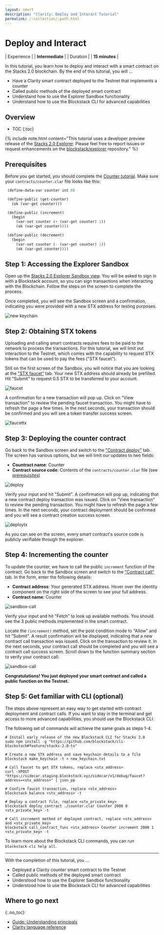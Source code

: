 ```yaml
---
layout: smart
description: "Clarity: Deploy and Interact Tutorial"
permalink: /:collection/:path.html
---
```

# Deploy and Interact

| Experience | | **Intermediate**  |
| Duration | | **15 minutes** |

In this tutorial, you learn how to deploy and interact with a smart contract on the Stacks 2.0 blockchain. By the end of this tutorial, you will ...

* Have a Clarity smart contract deployed to the Testnet that implements a counter
* Called public methods of the deployed smart contract
* Understand how to use the Explorer Sandbox functionality
* Understand how to use the Blockstack CLI for advanced capabilities

## Overview

* TOC
{:toc}

{% include note.html content="This tutorial uses a developer preview release of the <a href='https://testnet-explorer.blockstack.org/' target='_blank'>Stacks 2.0 Explorer</a>. Please feel free to report issues or request enhancements on the <a href='https://github.com/blockstack/explorer/issues/new' target='_blank'>blockstack/explorer</a> repository." %}

## Prerequisites

Before you get started, you should complete the [Counter tutorial](tutorial-counter.html). Make sure your `contracts/counter.clar` file looks like this:

```cl
 (define-data-var counter int 0)

 (define-public (get-counter)
   (ok (var-get counter)))

 (define-public (increment)
   (begin
     (var-set counter (+ (var-get counter) 1))
     (ok (var-get counter))))

 (define-public (decrement)
   (begin
     (var-set counter (- (var-get counter) 1))
     (ok (var-get counter))))
```

## Step 1: Accessing the Explorer Sandbox

Open up the [Stacks 2.0 Explorer Sandbox view](https://testnet-explorer.blockstack.org/sandbox). You will be asked to sign in with a Blockstack account, so you can sign transactions when interacting with the Blockchain. Follow the steps on the screen to complete the process.

Once completed, you will see the Sandbox screen and a confirmation, indicating you were provided with a new STX address for testing purposes.

![new keychain](images/sandbox-new-keychain.png)

## Step 2: Obtaining STX tokens

Uploading and calling smart contracts requires fees to be paid to the network to process the transactions. For this tutorial, we will limit out interaction to the Testnet, which comes with the capability to request STX tokens that can be used to pay the fees ("STX faucet").

Still on the first screen of the Sandbox, you will notice that you are looking at the ["STX faucet"](https://testnet-explorer.blockstack.org/sandbox?tab=faucet) tab. Your new STX address should already be prefilled. Hit "Submit" to request 0.5 STX to be transferred to your account.

![faucet](images/sandbox-faucet.png)

A confirmation for a new transaction will pop up. Click on "View transaction" to review the pending faucet transaction. You might have to refresh the page a few times. In the next seconds, your transaction should be confirmed and you will see a token transfer success screen.

![faucettx](images/faucet-transfer.png)

## Step 3: Deploying the counter contract

Go back to the Sandbox screen and switch to the ["Contract deploy"](https://testnet-explorer.blockstack.org/sandbox?tab=contract-deploy) tab. The screen has various options, but we will limit our updates to two fields:

* **Countract name**: Counter
* **Contract source code**: Contents of the `contracts/counter.clar` file (see [prerequisites](#prerequisites))

![deploy](images/sandbox-deploy.png)

Verify your input and hit "Submit". A confirmation will pop up, indicating that a new contract deploy transaction was issued. Click on "View transaction" to review the pending transaction. You might have to refresh the page a few times. In the next seconds, your contract deployment should be confirmed and you will see a contract creation success screen.

![deploytx](images/contract-deploy.png)

As you can see on the screen, every smart contract's source code is publicly verifiable through the explorer.

## Step 4: Incrementing the counter

To update the counter, we have to call the public `increment` function of the contract. Go back to the Sandbox screen and switch to the ["Contract call"](https://testnet-explorer.blockstack.org/sandbox?tab=contract-call) tab. In the form, enter the following details:

* **Contract address**: Your generated STX address. Hover over the identity component on the right side of the screen to see your full address.
* **Contract name**: Counter

![sandbox-call](images/sandbox-call.png)

Verify your input and hit "Fetch" to look up available methods. You should see the 3 public methods implemented in the smart contract.

Locate the `(increment)` method, set the post condition mode to "Allow" and hit "Submit". A result confirmation will be displayed, indicating that a new contract call transaction was issued. Click on the transaction to review it. In the next seconds, your contract call should be completed and you will see a contract call success screen. Scroll down to the function summary section to verify your contract call:

![sandbox-call](images/sandbox-calltx.png)

**Congratulations! You just deployed your smart contract and called a public function on the Testnet.**

## Step 5: Get familiar with CLI (optional)

The steps above represent an easy way to get started with contract deployment and contract calls. If you want to stay in the terminal and get access to more advanced capabilities, you should use the Blockstack CLI.

The following set of commands will achieve the same goals as steps 1-4.

```shell
# Install early release of the new Blockstack CLI for Stacks 2.0
sudo npm install -g "https://github.com/blockstack/cli-blockstack#feature/stacks-2.0-tx"

# Create a new STX address and save keychain details to a file
blockstack make_keychain -t > new_keychain.txt

# Call faucet to get STX tokens, replace <stx_address>
curl -XPOST "https://sidecar.staging.blockstack.xyz/sidecar/v1/debug/faucet?address=<stx_address>" | json_pp

# Confirm faucet transaction, replace <stx_address>
blockstack balance <stx_address> -t

# Deploy a contract file, replace <stx_private_key>
blockstack deploy_contract ./counter.clar Counter 2000 0 <stx_private_key> -t

# Call increment method of deployed contract, replace <stx_address> and <stx_private_key>
blockstack call_contract_func <stx_address> Counter increment 2000 1 <stx_private_key> -t
```

To learn more about the Blockstack CLI commands, you can run `blockstack-cli help all`.

---

With the completion of this tutorial, you ...

* Deployed a Clarity counter smart contract to the Testnet
* Called public methods of the deployed smart contract
* Understood how to use the Explorer Sandbox functionality
* Understood how to use the Blockstack CLI for advanced capabilities

## Where to go next

{:.no_toc}

* <a href="principals.html">Guide: Understanding principals</a>
* <a href="clarityRef.html">Clarity language reference</a>
